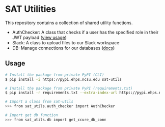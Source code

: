# SAT Utilities

This repository contains a collection of shared utility functions.

-   AuthChecker: A class that checks if a user has the specified role in their JWT payload
    ([view usage](https://github.ncsu.edu/SAT/csgold-proxy/blob/059191b16890db2679c93e19883cad4a482741ca/app.py#L36))
-   Slack: A class to upload files to our Slack workspace
-   DB: Manage connections for our databases ([docs](https://github.ncsu.edu/SAT/sat-utils/blob/main/docs/db.md))

## Usage

```bash
# Install the package from private PyPI (CLI)
$ pip install -i https://pypi.ehps.ncsu.edu sat-utils

# Install the package from private PyPI (requirements.txt)
$ pip install -r requirements.txt --extra-index-url https://pypi.ehps.ncsu.edu
```

```bash
# Import a class from sat-utils
>>> from sat_utils.auth_checker import AuthChecker

# Import get db function
>>> from sat_utils.db import get_ccure_db_conn
```
